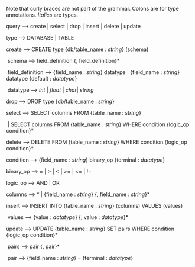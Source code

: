 Note that curly braces are not part of the grammar. Colons are for type annotations. *Italics* are types.

query —> create | select | drop | insert | delete | update

type —> DATABASE | TABLE

create —> CREATE type {db/table_name : *string*} (schema)

​	schema —> field_definition {, field_definition}*

​	field_definition —> {field_name : *string*} datatype | {field_name : *string*} datatype {default : *datatype*}

​	datatype —> *int* | *float* | *char*| *string*

drop —> DROP type {db/table_name : *string*}

select —> SELECT columns FROM {table_name : *string*}

​	| SELECT columns FROM {table_name : *string*} WHERE condition {logic_op condition}*

delete —> DELETE FROM {table_name : *string*} WHERE condition {logic_op condition}*

condition —> {field_name : *string*} binary_op {terminal : *datatype*}	

binary_op —> = | > | < | >= | <= | != 

logic_op —> AND | OR

columns —> * | {field_name : *string*} {, field_name : *string*}* 

insert —> INSERT INTO {table_name : *string*} (columns) VALUES (values)

​	values —> {value : *datatype*} {, value : *datatype*}*

update —> UPDATE {table_name : *string*} SET pairs WHERE condition {logic_op condition}*

​	pairs —> pair {, pair}*

​	pair  —> {field_name : *string*} = {terminal : *datatype*}



